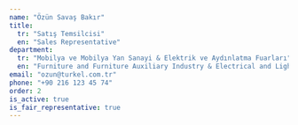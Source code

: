 ```yaml
---
name: "Özün Savaş Bakır"
title:
  tr: "Satış Temsilcisi"
  en: "Sales Representative"
department:
  tr: "Mobilya ve Mobilya Yan Sanayi & Elektrik ve Aydınlatma Fuarları"
  en: "Furniture and Furniture Auxiliary Industry & Electrical and Lighting Fairs"
email: "ozun@turkel.com.tr"
phone: "+90 216 123 45 74"
order: 2
is_active: true
is_fair_representative: true
---
```

